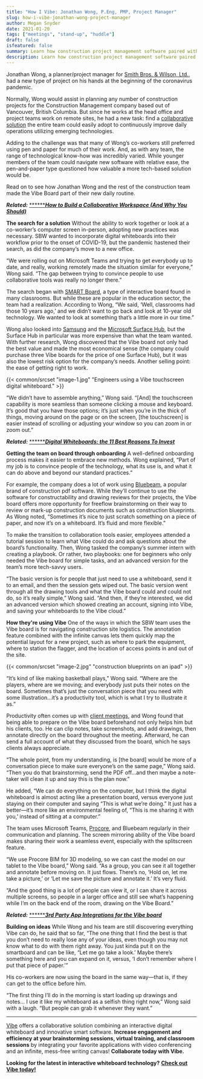 ```yaml
---
title: "How I Vibe: Jonathan Wong, P.Eng, PMP, Project Manager"
slug: how-i-vibe-jonathan-wong-project-manager
author: Megan Snyder
date: 2021-01-20
tags: ["meetings", "stand-up", "huddle"]
draft: false
isfeatured: false
summary: Learn how construction project management software paired with a Vibe whiteboard helps make complex engineering projects successful.
description: Learn how construction project management software paired with a Vibe whiteboard helps make complex engineering projects successful.
---
```




Jonathan Wong, a planner/project manager for [Smith Bros. & Wilson, Ltd.](https://www.sbw.ca/), had a new type of project on his hands at the beginning of the coronavirus pandemic.

Normally, Wong would assist in planning any number of construction projects for the Construction Management company based out of Vancouver, British Columbia. But since he works at the head office and project teams work on remote sites, he had a new task: find a [collaborative solution](https://vibe.us/lp/scenario-engineering/) the entire team could easily adopt to continuously improve daily operations utilizing emerging technologies.

Adding to the challenge was that many of Wong’s co-workers still preferred using pen and paper for much of their work. And, as with any team, the range of technological know-how was incredibly varied. While younger members of the team could navigate new software with relative ease, the pen-and-paper type questioned how valuable a more tech-based solution would be.

Read on to see how Jonathan Wong and the rest of the construction team made the Vibe Board part of their new daily routine.

***Related:*** [******](https://vibe.us/blog/8-ways-to-brainstorm-with-remote-workers/)[***How to Build a Collaborative Workspace (And Why You Should)***](https://vibe.us/blog/how-to-build-a-collaborative-workspace-and-why-you-should/)

**The search for a solution**
Without the ability to work together or look at a co-worker’s computer screen in-person, adopting new practices was necessary. SBW wanted to incorporate digital whiteboards into their workflow prior to the onset of COVID-19, but the pandemic hastened their search, as did the company’s move to a new office.

“We were rolling out on Microsoft Teams and trying to get everybody up to date, and really, working remotely made the situation similar for everyone,” Wong said. “The gap between trying to convince people to use collaborative tools was really no longer there.”

The search began with [SMART Board](https://vibe.us/comparison/vibe-vs-smart-board/), a type of interactive board found in many classrooms. But while these are popular in the education sector, the team had a realization. According to Wong,
“We said, ‘Well, classrooms had those 10 years ago,’ and we didn’t want to go back and look at 10-year old technology. We wanted to look at something that’s a little more in our time.”

Wong also looked into [Samsung](https://vibe.us/comparison/vibe-vs-samsung-flip/) and the [Microsoft Surface Hub](https://vibe.us/comparison/vibe-vs-microsoft-surface-hub/), but the Surface Hub in particular was more expensive than what the team wanted. With further research, Wong discovered that the Vibe board not only had the best value and made the most economical sense (the company could purchase three Vibe boards for the price of one Surface Hub), but it was also the lowest risk option for the company’s needs. Another selling point: the ease of getting right to work.

{{< common/srcset "image-1.jpg" "Engineers using a Vibe touchscreen digital whiteboard." >}}


“We didn’t have to assemble anything,” Wong said. “[And] the touchscreen capability is more seamless than someone clicking a mouse and keyboard. It’s good that you have those options; it’s just when you’re in the thick of things, moving around on the page or on the screen, [the touchscreen] is easier instead of scrolling or adjusting your window so you can zoom in or zoom out.”

***Related:*** [******](https://vibe.us/blog/8-ways-to-brainstorm-with-remote-workers/)[***Digital Whiteboards: the 11 Best Reasons To Invest***](https://vibe.us/blog/11-best-reasons-to-invest-in-a-digital-whiteboard/)

**Getting the team on board through onboarding**
A well-defined onboarding process makes it easier to embrace new methods. Wong explained, “Part of my job is to convince people of the technology, what its use is, and what it can do above and beyond our standard practices.”

For example, the company does a lot of work using [Bluebeam](https://www.bluebeam.com/), a popular brand of construction pdf software. While they’ll continue to use the software for constructability and drawing reviews for their projects, the Vibe board offers more opportunity for freeflow brainstorming on their way to review or mark-up construction documents such as construction blueprints. As Wong noted, “Sometimes it’s nice to just scratch something on a piece of paper, and now it’s on a whiteboard. It’s fluid and more flexible.”

To make the transition to collaboration tools easier, employees attended a tutorial session to learn what Vibe could do and ask questions about the board’s functionality. Then, Wong tasked the company’s summer intern with creating a playbook. Or rather, two playbooks: one for beginners who only needed the Vibe board for simple tasks, and an advanced version for the team’s more tech-savvy users.

“The basic version is for people that just need to use a whiteboard, send it to an email, and then the session gets wiped out. The basic version went through all the drawing tools and what the Vibe board could and could not do, so it’s really simple,” Wong said. “And then, if they’re interested, we did an advanced version which showed creating an account, signing into Vibe, and saving your whiteboards to the Vibe cloud.”

**How they're using Vibe**
One of the ways in which the SBW team uses the Vibe board is for navigating construction site logistics. The annotation feature combined with the infinite canvas lets them quickly map the potential layout for a new project, such as where to park the equipment, where to station the flagger, and the location of access points in and out of the site.

{{< common/srcset "image-2.jpg" "construction blueprints on an ipad" >}}


“It’s kind of like making basketball plays,” Wong said. “Where are the players, where are we moving; and everybody just puts their notes on the board. Sometimes that’s just the conversation piece that you need with some illustration...it’s a productivity tool, which is what I try to illustrate it as.”

Productivity often comes up with [client meetings](https://vibe.us/blog/from-pitch-to-partnership-designing-presentations-with-clients-in-mind/), and Wong found that being able to prepare on the Vibe board beforehand not only helps him but his clients, too. He can clip notes, take screenshots, and add drawings, then annotate directly on the board throughout the meeting. Afterward, he can send a full account of what they discussed from the board, which he says clients always appreciate.

“The whole point, from my understanding, is [the board] would be more of a conversation piece to make sure everyone’s on the same page,” Wong said. “Then you do that brainstorming, send the PDF off...and then maybe a note-taker will clean it up and say this is the plan now.”

He added, “We can do everything on the computer, but I think the digital whiteboard is almost acting like a presentation board, versus everyone just staying on their computer and saying “This is what we’re doing.” It just has a better—it’s more like an environmental feeling of, “This is me sharing it with you,’ instead of sitting at a computer.”

The team uses Microsoft Teams, [Procore](https://www.procore.com/), and Bluebeam regularly in their communication and planning. The screen mirroring ability of the Vibe board makes sharing their work a seamless event, especially with the splitscreen feature.

“We use Procore BIM for 3D modeling, so we can cast the model on our tablet to the Vibe board,” Wong said. “As a group, you can see it all together and annotate before moving on. It just flows. There’s no, ‘Hold on, let me take a picture,’ or ‘Let me save the picture and annotate it.’ It’s very fluid.

“And the good thing is a lot of people can view it, or I can share it across multiple screens, so people in a larger office and still see what’s happening while I’m on the back end of the room, drawing on the Vibe Board.”

***Related:*** [******](https://vibe.us/blog/8-ways-to-brainstorm-with-remote-workers/)[***3rd Party App Integrations for the Vibe board***](https://vibe.us/android-app-store/)

**Building on ideas**
While Wong and his team are still discovering everything Vibe can do, he said that so far, “The one thing that I find the best is that you don’t need to really lose any of your ideas, even though you may not know what to do with them right away. You just kinda put it on the smartboard and can be like, “Let me go take a look.’ Maybe there’s something here and you can expand on it, versus, ‘I don’t remember where I put that piece of paper.’”

His co-workers are now using the board in the same way—that is, if they can get to the office before him.

“The first thing I’ll do in the morning is start loading up drawings and notes... I use it like my whiteboard as a selfish thing right now,” Wong said with a laugh. “But people can grab it whenever they want.”


----------

[Vibe](https://vibe.us/) offers a collaborative solution combining an interactive digital whiteboard and innovative smart software. **Increase engagement and efficiency at your brainstorming sessions, virtual training, and classroom sessions** by integrating your favorite applications with video conferencing and an infinite, mess-free writing canvas! **Collaborate today with Vibe.**

**Looking for the latest in interactive whiteboard technology?** [**Check out Vibe today!**](https://vibe.us/order/)
